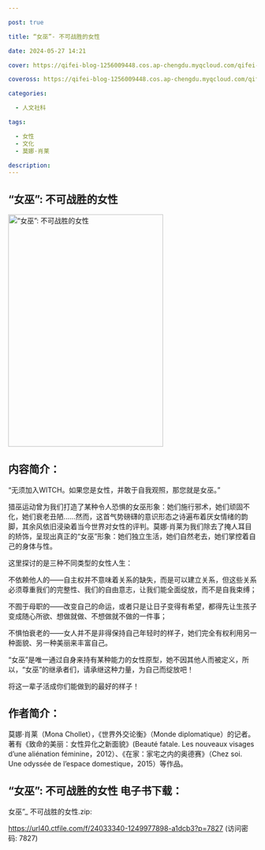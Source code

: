 ```yaml
---

post: true

title: “女巫”- 不可战胜的女性

date: 2024-05-27 14:21

cover: https://qifei-blog-1256009448.cos.ap-chengdu.myqcloud.com/qifei-blog/661dc1680ea9cb1403611f67.jpg

coveross: https://qifei-blog-1256009448.cos.ap-chengdu.myqcloud.com/qifei-blog/661dc1680ea9cb1403611f67.jpg

categories:

  - 人文社科

tags:

  - 女性
  - 文化
  - 莫娜·肖莱

description:
---
```


##  “女巫”: 不可战胜的女性

<img alt="“女巫”: 不可战胜的女性 " class="aligncenter loaded" data-was-processed="true" decoding="async" fetchpriority="high" height="471" src="https://qifei-blog-1256009448.cos.ap-chengdu.myqcloud.com/qifei-blog/661dc1680ea9cb1403611f67.jpg" style="cursor: zoom-in;" width="314"/>

## 内容简介：

“无须加入WITCH。如果您是女性，并敢于自我观照，那您就是女巫。”

猎巫运动曾为我们打造了某种令人恐惧的女巫形象：她们施行邪术，她们顽固不化，她们衰老丑陋……然而，这首气势磅礴的意识形态之诗遍布着厌女情绪的韵脚，其余风依旧浸染着当今世界对女性的评判。莫娜·肖莱为我们除去了掩人耳目的矫饰，呈现出真正的“女巫”形象：她们独立生活，她们自然老去，她们掌控着自己的身体与性。

这里探讨的是三种不同类型的女性人生：

不依赖他人的——自主权并不意味着关系的缺失，而是可以建立关系，但这些关系必须尊重我们的完整性、我们的自由意志，让我们能全面绽放，而不是自我束缚；

不囿于母职的——改变自己的命运，或者只是让日子变得有希望，都得先让生孩子变成随心所欲、想做就做、不想做就不做的一件事；

不惧怕衰老的——女人并不是非得保持自己年轻时的样子，她们完全有权利用另一种面貌、另一种美丽来丰富自己。

“女巫”是唯一通过自身来持有某种能力的女性原型，她不因其他人而被定义，所以，“女巫”的继承者们，请承继这种力量，为自己而绽放吧！

将这一辈子活成你们能做到的最好的样子！

## 作者简介：

莫娜·肖莱（Mona Chollet），《世界外交论衡》（Monde diplomatique）的记者。著有《致命的美丽：女性异化之新面貌》(Beauté fatale. Les nouveaux visages d’une aliénation féminine，2012）、《在家：家宅之内的奥德赛》（Chez soi. Une odyssée de l’espace domestique，2015）等作品。

## “女巫”: 不可战胜的女性 电子书下载：
女巫”_ 不可战胜的女性.zip: 

https://url40.ctfile.com/f/24033340-1249977898-a1dcb3?p=7827 (访问密码: 7827)
